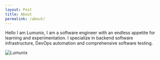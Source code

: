 ```yaml
---
layout: Post
title: About
permalink: /about/
---
```




Hello I am Lumunix, I am a software engineer with an endless appetite for learning and experimentation. I specialize in backend software infrastructure, DevOps automation and comprehensive software testing.

![Lumunix]({{site.baseurl}}/assets/img/hi.png)
